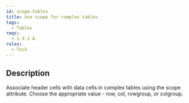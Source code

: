 ```yaml
---
id: scope-tables
title: Use scope for complex tables
tags:
  - Tables
reqs:
  - 1.3.1 A
roles:
  - Tech
---
```


## Description

Associate header cells with data cells in complex tables using the scope attribute. Choose the appropriate value - row, col, rowgroup, or colgroup.
